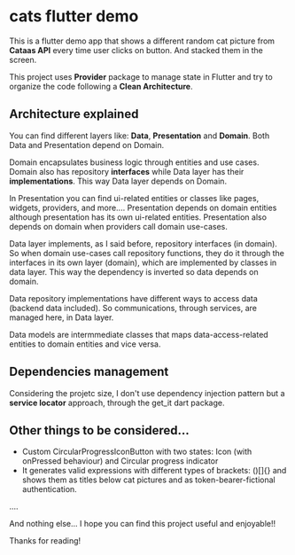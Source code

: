 # cats flutter demo

This is a flutter demo app that shows a different random cat picture from **Cataas API** every time user clicks on button. And stacked them in the screen.

This project uses **Provider** package to manage state in Flutter and try to organize the code following a **Clean Architecture**.

## Architecture explained

You can find different layers like: **Data**, **Presentation** and **Domain**. Both Data and Presentation depend on Domain.

Domain encapsulates business logic through entities and use cases. Domain also has repository **interfaces** while Data layer has their **implementations**. This way Data layer depends on Domain.

In Presentation you can find ui-related entities or classes like pages, widgets, providers, and more.... Presentation depends on domain entities although presentation has its own ui-related entities. Presentation also depends on domain when providers call domain use-cases.

Data layer implements, as I said before, repository interfaces (in domain). So when domain use-cases call repository functions, they do it through the interfaces in its own layer (domain), which are implemented by classes in data layer. This way the dependency is inverted so data depends on domain.

Data repository implementations have different ways to access data (backend data included). So communications, through services, are managed here, in Data layer.

Data models are intermmediate classes that maps data-access-related entities to domain entities and vice versa.


## Dependencies management

Considering the projetc size, I don't use dependency injection pattern but a **service locator** approach, through the get_it dart package.


## Other things to be considered...

- Custom CircularProgressIconButton with two states: Icon (with onPressed behaviour) and Circular progress indicator
- It generates valid expressions with different types of brackets: ()[]{} and shows them as titles below cat pictures and as token-bearer-fictional authentication.

....

And nothing else... I hope you can find this project useful and enjoyable!!

Thanks for reading!
